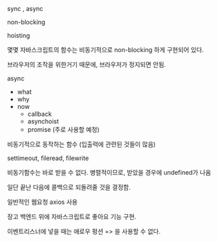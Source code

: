 sync , async 

non-blocking

hoisting

몇몇 자바스크립트의 함수는 비동기적으로 non-blocking 하게 구현되어 있다. 

브라우저의 조작을 위한거기 때문에, 브라우저가 정지되면 안됨.



async 

- what
- why
- now 
  - callback
  - asynchoist
  - promise (주로 사용할 예정)



비동기적으로 동작하는 함수 (입출력에 관련된 것들이 많음)

settimeout,  fileread, filewrite



비동기함수는 바로 받을 수 없다. 병렬적이므로, 받았을 경우에 undefined가 나옴

일단 끝난 다음에 콜백으로 되돌려줄 것을 결정함.



일반적인 웹요청 axios 사용



장고 백엔드 위에 자바스크립트로 좋아요 기능 구현.

이벤트리스너에 넣을 때는 애로우 펑션 => 을 사용할 수 없다.